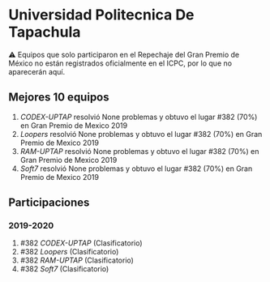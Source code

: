 # Universidad Politecnica De Tapachula

:warning: Equipos que solo participaron en el Repechaje del Gran Premio de México no están registrados oficialmente en el ICPC, por lo que no aparecerán aquí.

## Mejores 10 equipos

1. _CODEX-UPTAP_ resolvió None problemas y obtuvo el lugar #382 (70%) en Gran Premio de Mexico 2019
1. _Loopers_ resolvió None problemas y obtuvo el lugar #382 (70%) en Gran Premio de Mexico 2019
1. _RAM-UPTAP_ resolvió None problemas y obtuvo el lugar #382 (70%) en Gran Premio de Mexico 2019
1. _Soft7_ resolvió None problemas y obtuvo el lugar #382 (70%) en Gran Premio de Mexico 2019

## Participaciones

### 2019-2020

1. #382 _CODEX-UPTAP_ (Clasificatorio)
1. #382 _Loopers_ (Clasificatorio)
1. #382 _RAM-UPTAP_ (Clasificatorio)
1. #382 _Soft7_ (Clasificatorio)



